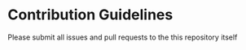 # Contribution Guidelines

Please submit all issues and pull requests to the this repository itself
